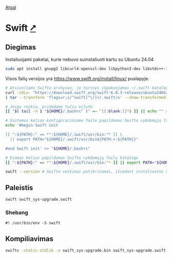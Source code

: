 [Atgal](./readme.md)

# Swift [&#x2B67;](https://www.swift.org/)

## Diegimas

Instaliuojami paketai, kurie nebuvo suinstaliuoti kartu su Ubuntu 24.04

```bash
sudo apt install gnupg2 libcurl4-openssl-dev libpython3-dev libstdc++-13-dev
```

Visos failų versijos yra <https://www.swift.org/install/linux/> puslapyje.

```bash
# Atsiunčiams Swifto archyvas, jo turinys išpakuojamas ~/.swift kataloge (pakeskite versijos numerį į jums tinkamą).
curl -sSLo- "https://download.swift.org/swift-6.0.3-release/ubuntu2404/swift-6.0.3-RELEASE/swift-6.0.3-RELEASE-ubuntu24.04.tar.gz" \
| tar --transform 'flags=r;s/^swift[^\/]+/.swift/x' --show-transformed-names -xzC "$HOME"

# Jeigu reikia, pridedama tučia eilutė
[[ "$( tail -n 1 "${HOME}/.bashrc" )" =~ ^[[:blank:]]*$ ]] || echo "" >> "${HOME}/.bashrc"

# Sistemos kelias konfigūraciniame faile papildomas Swifto vykdomųjų failų katalogu
echo '#begin Swift init

[[ ":${PATH}:" == *":${HOME}/.swift/usr/bin:"* ]] \
  || export PATH="${HOME}/.swift/usr/bin${PATH:+:${PATH}}"

#end Swift init' >> "${HOME}/.bashrc"

# Esamas kelias papildomas Swifto vykdomųjų failų katalogu
[[ ":${PATH}:" == *":${HOME}/.swift/usr/bin:"* ]] || export PATH="${HOME}/.swift/usr/bin${PATH:+:${PATH}}"

swift --version # Swifto veikimas patikrinamas, išvedant instaliuotos Swift'o versijos numerį
```

## Paleistis

```bash
swift swift_sys-upgrade.swift
```

### Shebang

```shebang
#! /usr/bin/env -S swift
```

## Kompiliavimas

```bash
swiftc -static-stdlib -o swift_sys-upgrade.bin swift_sys-upgrade.swift
```
